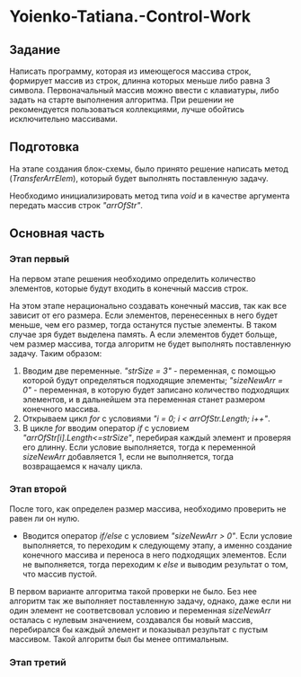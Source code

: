 # Yoienko-Tatiana.-Control-Work
## Задание
Написать программу, которая из имеющегося массива строк, формирует массив из строк, длинна которых меньше либо равна 3 символа. Первоначальный массив можно ввести с клавиатуры, либо задать на старте выполнения алгоритма. При решении не рекомендуется пользоваться коллекциями, лучше обойтись исключительно массивами.
## Подготовка
На этапе создания блок-схемы, было принято решение написать метод (*TransferArrElem*), который будет выполнять поставленную задачу.

Необходимо инициализировать метод типа *void* и в качестве аргумента передать массив строк *"arrOfStr"*.
## Основная часть
### **Этап первый**
На первом этапе решения необходимо определить количество элементов, которые будут входить в конечный массив строк.

На этом этапе нерационально создавать конечный массив, так как все зависит от его размера. Если элементов, перенесенных в него будет меньше, чем его размер, тогда останутся пустые элементы. В таком случае зря будет выделена память. А если элементов будет больще, чем размер массива, тогда алгоритм не будет выполнять поставленную задачу. Таким образом:
1. Вводим две переменные. *"strSize = 3"* - переменная, с помощью которой будут определяться подходящие элементы; *"sizeNewArr = 0"* - переменная, в которую будет записано количество подходящих элементов, и в дальнейшем эта переменная станет размером конечного массива.
2. Открываем цикл *for* с условиями *"i = 0; i < arrOfStr.Length; i++"*.
3. В цикле *for* вводим оператор *if* с условием *"arrOfStr[i].Length<=strSize"*, перебирая каждый элемент и проверяя его длинну. Если условие выполняется, тогда к переменной *sizeNewArr* добавляется 1, если не выполняется, тогда возвращаемся к началу цикла.
### **Этап второй**
После того, как определен размер массива, необходимо проверить не равен ли он нулю.
* Вводится оператор *if/else* с условием *"sizeNewArr > 0"*. Если условие выполняется, то переходим к следующему этапу, а именно создание конечного массива и переноса в него подходящих элементов. Если не выполняется, тогда переходим к *else* и выводим результат о том, что массив пустой.

В первом варианте алгоритма такой проверки не было. Без нее алгоритм так же выполняет поставленную задачу, однако, даже если ни один элемент не соответсвовал условию и переменная *sizeNewArr* осталась с нулевым значением, создавался бы новый массив, перебирался бы каждый элемент и показывал результат с пустым массивом. Такой алгоритм был бы менее оптимальным.
### **Этап третий**